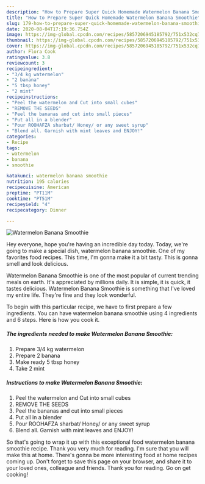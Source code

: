 ```yaml
---
description: "How to Prepare Super Quick Homemade Watermelon Banana Smoothie"
title: "How to Prepare Super Quick Homemade Watermelon Banana Smoothie"
slug: 179-how-to-prepare-super-quick-homemade-watermelon-banana-smoothie
date: 2020-08-04T17:19:36.754Z
image: https://img-global.cpcdn.com/recipes/5857206945185792/751x532cq70/watermelon-banana-smoothie-recipe-main-photo.jpg
thumbnail: https://img-global.cpcdn.com/recipes/5857206945185792/751x532cq70/watermelon-banana-smoothie-recipe-main-photo.jpg
cover: https://img-global.cpcdn.com/recipes/5857206945185792/751x532cq70/watermelon-banana-smoothie-recipe-main-photo.jpg
author: Flora Cook
ratingvalue: 3.8
reviewcount: 3
recipeingredient:
- "3/4 kg watermelon"
- "2 banana"
- "5 tbsp honey"
- "2 mint"
recipeinstructions:
- "Peel the watermelon and Cut into small cubes"
- "REMOVE THE SEEDS"
- "Peel the bananas and cut into small pieces"
- "Put all in a blender"
- "Pour ROOHAFZA sharbat/ Honey/ or any sweet syrup"
- "Blend all. Garnish with mint leaves and ENJOY!"
categories:
- Recipe
tags:
- watermelon
- banana
- smoothie

katakunci: watermelon banana smoothie 
nutrition: 195 calories
recipecuisine: American
preptime: "PT11M"
cooktime: "PT51M"
recipeyield: "4"
recipecategory: Dinner

---
```



![Watermelon Banana Smoothie](https://img-global.cpcdn.com/recipes/5857206945185792/751x532cq70/watermelon-banana-smoothie-recipe-main-photo.jpg)

Hey everyone, hope you're having an incredible day today. Today, we're going to make a special dish, watermelon banana smoothie. One of my favorites food recipes. This time, I'm gonna make it a bit tasty. This is gonna smell and look delicious.

Watermelon Banana Smoothie is one of the most popular of current trending meals on earth. It's appreciated by millions daily. It is simple, it is quick, it tastes delicious. Watermelon Banana Smoothie is something that I've loved my entire life. They're fine and they look wonderful.




To begin with this particular recipe, we have to first prepare a few ingredients. You can have watermelon banana smoothie using 4 ingredients and 6 steps. Here is how you cook it.

##### The ingredients needed to make Watermelon Banana Smoothie:

1. Prepare 3/4 kg watermelon
1. Prepare 2 banana
1. Make ready 5 tbsp honey
1. Take 2 mint




##### Instructions to make Watermelon Banana Smoothie:

1. Peel the watermelon and Cut into small cubes
1. REMOVE THE SEEDS
1. Peel the bananas and cut into small pieces
1. Put all in a blender
1. Pour ROOHAFZA sharbat/ Honey/ or any sweet syrup
1. Blend all. Garnish with mint leaves and ENJOY!




So that's going to wrap it up with this exceptional food watermelon banana smoothie recipe. Thank you very much for reading. I'm sure that you will make this at home. There's gonna be more interesting food at home recipes coming up. Don't forget to save this page on your browser, and share it to your loved ones, colleague and friends. Thank you for reading. Go on get cooking!
